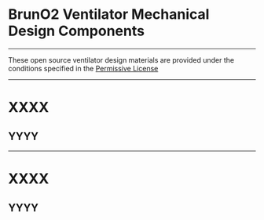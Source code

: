 # BrunO2 Ventilator Mechanical Design Components

---
These open source ventilator design materials are provided under the conditions specified in the [Permissive License](../../Permissive%20License--Brown%20University%20041720.pdf)

---
# XXXX
## YYYY


---
# XXXX
## YYYY
